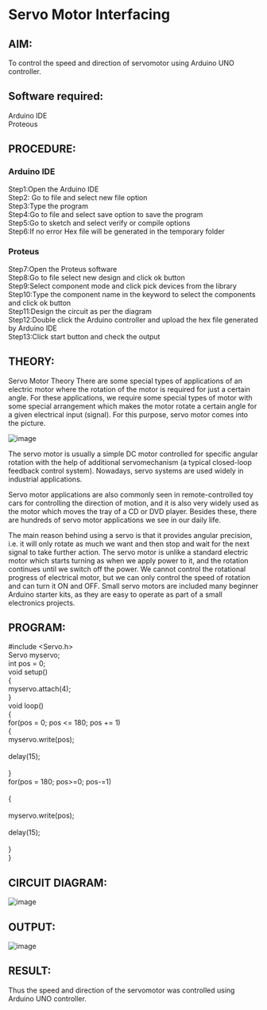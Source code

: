 # Servo Motor Interfacing 

##  AIM:
To control the speed and direction of servomotor using Arduino UNO controller.

## Software required:
Arduino IDE </br>
Proteous

## PROCEDURE:
### Arduino IDE
Step1:Open the Arduino IDE </br>
Step2: Go to file and select new file option </br>
Step3:Type the program </br>
Step4:Go to file and select save option to save the program </br>
Step5:Go to sketch and select verify or compile options </br>
Step6:If no error Hex file will be generated in the temporary folder </br>
### Proteus
Step7:Open the Proteus software </br>
Step8:Go to file select new design and click ok button </br>
Step9:Select component mode and click pick devices from the library </br>
Step10:Type the component name in the keyword to select the components and click ok button </br>
Step11:Design the circuit as per the diagram </br>
Step12:Double click the Arduino controller and upload the hex file generated by Arduino IDE </br>
Step13:Click start button and check the output

## THEORY:
Servo Motor Theory There are some special types of applications of an electric motor where the rotation of the motor is required for just a certain angle. For these applications, we require some special types of motor with some special arrangement which makes the motor rotate a certain angle for a given electrical input (signal). For this purpose, servo motor comes into the picture.

![image](https://github.com/charan07gr/Servo-Motor-Interfacing/assets/132322854/4d3a3306-3efc-43d0-b07f-994ac255efdd)


The servo motor is usually a simple DC motor controlled for specific angular rotation with the help of additional servomechanism (a typical closed-loop feedback control system). Nowadays, servo systems are used widely in industrial applications.

Servo motor applications are also commonly seen in remote-controlled toy cars for controlling the direction of motion, and it is also very widely used as the motor which moves the tray of a CD or DVD player. Besides these, there are hundreds of servo motor applications we see in our daily life.

The main reason behind using a servo is that it provides angular precision, i.e. it will only rotate as much we want and then stop and wait for the next signal to take further action. The servo motor is unlike a standard electric motor which starts turning as when we apply power to it, and the rotation continues until we switch off the power. We cannot control the rotational progress of electrical motor, but we can only control the speed of rotation and can turn it ON and OFF. Small servo motors are included many beginner Arduino starter kits, as they are easy to operate as part of a small electronics projects.

## PROGRAM:
#include <Servo.h> </br>
Servo myservo; </br>
int pos = 0; </br>
void setup() </br>
{ </br>
myservo.attach(4); </br>
} </br>
void loop() </br>
{ </br>
for(pos = 0; pos <= 180; pos += 1) </br>
{ </br>
myservo.write(pos); </br>
 </br>
delay(15); </br>
 </br>
} </br>
for(pos = 180; pos>=0; pos-=1) </br>
 </br>
{ </br>
 </br>
myservo.write(pos); </br>
 </br>
delay(15); </br>
 </br>
} </br>
} </br>

## CIRCUIT DIAGRAM:
![image](https://github.com/charan07gr/Servo-Motor-Interfacing/assets/132322854/e142c4dc-4be6-4d8d-b6f3-1bef03e0737f)

## OUTPUT:
![image](https://github.com/charan07gr/Servo-Motor-Interfacing/assets/132322854/c9b17db3-2031-4477-b6d5-35dcce664c90)

## RESULT:
Thus the speed and direction of the servomotor was controlled using Arduino UNO controller.
